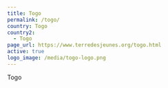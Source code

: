 ```yaml
---
title: Togo
permalink: /togo/
country: Togo
country2:
  - Togo
page_url: https://www.terredesjeunes.org/togo.html
active: true
logo_image: /media/togo-logo.png
---
```

Togo
